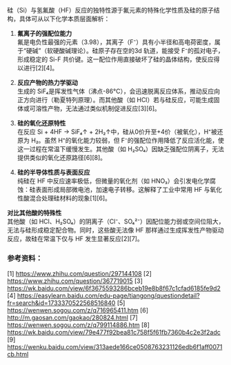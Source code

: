 

硅（Si）与氢氟酸（HF）反应的独特性源于氟元素的特殊化学性质及硅的原子结构，具体可从以下化学本质层面解析：

1. **氟离子的强配位能力**  
氟是电负性最强的元素（3.98），其离子（F⁻）具有小半径和高电荷密度，属于“硬碱”（软硬酸碱理论）。硅原子存在空的3d 轨道，能接受 F⁻的孤对电子，形成稳定的 Si-F 共价键。这一配位作用直接破坏了硅的晶体结构，使反应得以进行[2][4]。

2. **反应产物的热力学驱动**  
生成的 SiF₄是挥发性气体（沸点-86°C），会迅速脱离反应体系，推动反应向正方向进行（勒夏特列原理）。而其他酸（如 HCl）若与硅反应，可能生成固体或可溶性产物，无法通过类似机制促进反应[3][6]。

3. **硅的氧化还原特性**  
在反应 Si + 4HF → SiF₄↑ + 2H₂↑中，硅从0价升至+4价（被氧化），H⁺被还原为 H₂。虽然 H⁺的氧化能力较弱，但 F⁻的强配位作用降低了反应活化能，使这一过程在常温下缓慢发生。其他酸（如 H₂SO₄）因缺乏强配位阴离子，无法提供类似的氧化还原路径[6][8]。

4. **硅的半导体性质与表面反应**  
纯硅在 HF 中反应速率极低，但微量的氧化剂（如 HNO₃）会引发电化学腐蚀：硅表面形成局部微电池，加速电子转移。这解释了工业中常用 HF 与氧化性酸混合处理硅材料的现象[1][6]。

**对比其他酸的特殊性**  
其他酸（如 HCl、H₂SO₄）的阴离子（Cl⁻、SO₄²⁻）因配位能力弱或空间位阻大，无法与硅形成稳定配合物。同时，这些酸无法像 HF 那样通过生成挥发性产物驱动反应，故硅在常温下仅与 HF 发生显著反应[2][7]。

### 参考资料：
[1] https://www.zhihu.com/question/297144108
[2] https://www.zhihu.com/question/367719015
[3] https://wk.baidu.com/view/6f3675593286bceb19e8b8f67c1cfad6185fe9d2
[4] https://easylearn.baidu.com/edu-page/tiangong/questiondetail?fr=search&id=1733370522568516840
[5] https://wenwen.sogou.com/z/q716965411.htm
[6] http://m.gaosan.com/gaokao/280824.html
[7] https://wenwen.sogou.com/z/q799114886.htm
[8] https://wk.baidu.com/view/79e477f92bea81c758f5f61fb7360b4c2e3f2adc
[9] https://wenku.baidu.com/view/313aede166ce0508763231126edb6f1aff0071cb.html